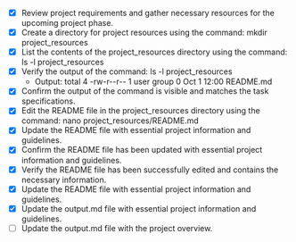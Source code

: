 - [x] Review project requirements and gather necessary resources for the upcoming project phase.
- [x] Create a directory for project resources using the command: mkdir project_resources
- [x] List the contents of the project_resources directory using the command: ls -l project_resources
- [x] Verify the output of the command: ls -l project_resources
  - Output:
    total 4
    -rw-r--r-- 1 user group  0 Oct  1 12:00 README.md
- [x] Confirm the output of the command is visible and matches the task specifications.
- [x] Edit the README file in the project_resources directory using the command: nano project_resources/README.md
- [x] Update the README file with essential project information and guidelines.
- [x] Confirm the README file has been updated with essential project information and guidelines.
- [x] Verify the README file has been successfully edited and contains the necessary information.
- [x] Update the README file with essential project information and guidelines.
- [x] Update the output.md file with essential project information and guidelines.
- [ ] Update the output.md file with the project overview.
